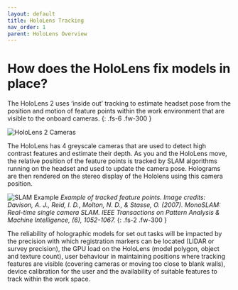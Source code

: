 ```yaml
---
layout: default
title: HoloLens Tracking
nav_order: 1
parent: HoloLens Overview
---
```


# How does the HoloLens fix models in place?

The HoloLens 2 uses ‘inside out’ tracking to estimate headset pose from the position and motion of feature points within the work environment that are visible to the onboard cameras.
{: .fs-6 .fw-300 }

![HoloLens 2 Cameras](https://docs.microsoft.com/en-us/hololens/images/hololens2-front-view.png "HoloLens 2 Cameras")

The HoloLens has 4 greyscale cameras that are used to detect high contrast features and estimate their depth. As you and the HoloLens move, the relative position of the feature points is tracked by SLAM algorithms running on the headset and used to update the camera pose. Holograms are then rendered on the stereo display of the Hololens using this camera position.

![SLAM Example](https://www.andreasjakl.com/wp-content/uploads/2018/08/Davison-MonoSLAM-Map.jpg "SLAM Example")
_Example of tracked feature points. Image credits: Davison, A. J., Reid, I. D., Molton, N. D., & Stasse, O. (2007). MonoSLAM: Real-time single camera SLAM. IEEE Transactions on Pattern Analysis & Machine Intelligence, (6), 1052-1067._
{: .fs-2 .fw-300 }

The reliability of holographic models for set out tasks will be impacted by the precision with which registration markers can be located (LIDAR or survey precision), the GPU load on the HoloLens (model polygon, object and texture count), user behaviour in maintaining positions where tracking features are visible (covering cameras or moving too close to blank walls), device calibration for the user and the availability of suitable features to track within the work space.
